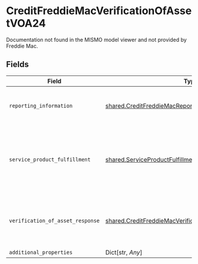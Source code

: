 # CreditFreddieMacVerificationOfAssetVOA24

Documentation not found in the MISMO model viewer and not provided by Freddie Mac.


## Fields

| Field                                                                                                                              | Type                                                                                                                               | Required                                                                                                                           | Description                                                                                                                        |
| ---------------------------------------------------------------------------------------------------------------------------------- | ---------------------------------------------------------------------------------------------------------------------------------- | ---------------------------------------------------------------------------------------------------------------------------------- | ---------------------------------------------------------------------------------------------------------------------------------- |
| `reporting_information`                                                                                                            | [shared.CreditFreddieMacReportingInformationVOA24](../../models/shared/creditfreddiemacreportinginformationvoa24.md)               | :heavy_check_mark:                                                                                                                 | Information about an report identifier and a report name.                                                                          |
| `service_product_fulfillment`                                                                                                      | [shared.ServiceProductFulfillment](../../models/shared/serviceproductfulfillment.md)                                               | :heavy_check_mark:                                                                                                                 | A collection of details related to a fulfillment service or product in terms of request, process and result.                       |
| `verification_of_asset_response`                                                                                                   | [shared.CreditFreddieMacVerificationOfAssetResponseVOA24](../../models/shared/creditfreddiemacverificationofassetresponsevoa24.md) | :heavy_check_mark:                                                                                                                 | Documentation not found in the MISMO model viewer and not provided by Freddie Mac.                                                 |
| `additional_properties`                                                                                                            | Dict[str, *Any*]                                                                                                                   | :heavy_minus_sign:                                                                                                                 | N/A                                                                                                                                |